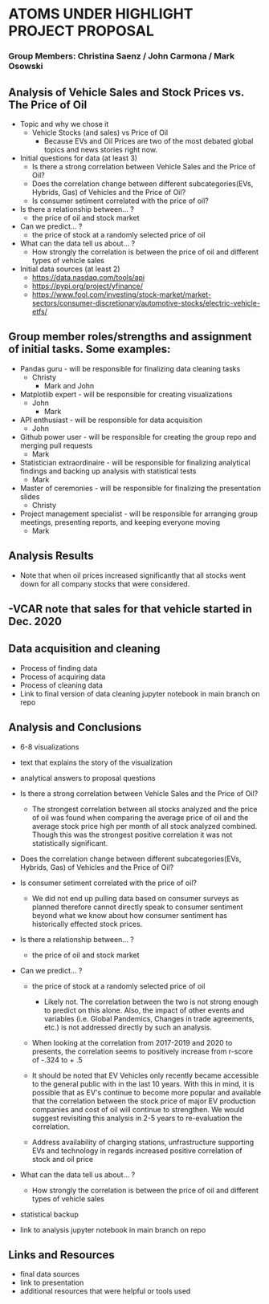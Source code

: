 # ATOMS UNDER HIGHLIGHT PROJECT PROPOSAL
### Group Members: Christina Saenz / John Carmona / Mark Osowski

## Analysis of Vehicle Sales and Stock Prices vs. The Price of Oil

- Topic and why we chose it
  - Vehicle Stocks (and sales) vs Price of Oil
    - Because EVs and Oil Prices are two of the most debated global topics and news stories right now.
- Initial questions for data (at least 3)
  - Is there a strong correlation between Vehicle Sales and the Price of Oil?
  - Does the correlation change between different subcategories(EVs, Hybrids, Gas) of Vehicles and the Price of Oil?
  - Is consumer setiment correlated with the price of oil?
- Is there a relationship between… ?
  - the price of oil and stock market
- Can we predict… ?
  - the price of stock at a randomly selected price of oil
- What can the data tell us about… ?
  - How strongly the correlation is between the price of oil and different types of vehicle sales
- Initial data sources (at least 2)
  - https://data.nasdaq.com/tools/api
  - https://pypi.org/project/yfinance/
  - https://www.fool.com/investing/stock-market/market-sectors/consumer-discretionary/automotive-stocks/electric-vehicle-etfs/

## Group member roles/strengths and assignment of initial tasks. Some examples:
- Pandas guru - will be responsible for finalizing data cleaning tasks
  - Christy
    - Mark and John 
- Matplotlib expert - will be responsible for creating visualizations
  - John
    - Mark  
- API enthusiast - will be responsible for data acquisition
  - John
- Github power user - will be responsible for creating the group repo and merging pull requests
  - Mark
- Statistician extraordinaire - will be responsible for finalizing analytical findings and backing up analysis with statistical tests
  - Mark
- Master of ceremonies - will be responsible for finalizing the presentation slides
  - Christy
- Project management specialist - will be responsible for arranging group meetings, presenting reports, and keeping everyone moving
  - Mark  

## Analysis Results
- Note that when oil prices increased significantly that all stocks went down for all company stocks that were considered. 

-VCAR note that sales for that vehicle started in Dec. 2020 
- 

## Data acquisition and cleaning
- Process of finding data
- Process of acquiring data
-  Process of cleaning data
- Link to final version of data cleaning jupyter notebook in main branch on repo
## Analysis and Conclusions
- 6-8 visualizations
- text that explains the story of the visualization
- analytical answers to proposal questions

- Is there a strong correlation between Vehicle Sales and the Price of Oil?
  - The strongest correlation between all stocks analyzed and the price of oil was found when comparing the average price of oil and the average stock price high per month of all stock analyzed combined. Though this was the strongest positive correlation it was not statistically significant. 
- Does the correlation change between different subcategories(EVs, Hybrids, Gas) of Vehicles and the Price of Oil?
- Is consumer setiment correlated with the price of oil?
  - We did not end up pulling data based on consumer surveys as planned therefore cannot directly speak to consumer sentiment beyond what we know about how consumer sentiment has historically effected stock prices.
- Is there a relationship between… ?
  - the price of oil and stock market
- Can we predict… ?
  - the price of stock at a randomly selected price of oil
      - Likely not. The correlation between the two  is not strong enough to predict on this alone. Also, the impact of other events and variables (i.e. Global Pandemics, Changes in trade agreements, etc.) is not addressed directly by such an analysis.
  - When looking at the correlation from 2017-2019 and 2020 to presents, the correlation seems to positively increase from r-score of -.324 to  + .5
 
  - It should be noted that EV Vehicles only recently became accessible to the general public with in the last 10 years. With this in mind, it is possible that as EV's continue to become more popular and available that the correlation between the stock price of major EV production companies and cost of oil will continue to strengthen. We would suggest revisiting this analysis in 2-5 years to re-evaluation the correlation. 
  - Address availability of charging stations, unfrastructure supporting EVs and technology in regards increased positive correlation of stock and oil price

- What can the data tell us about… ?
  - How strongly the correlation is between the price of oil and different types of vehicle sales

- statistical backup
- link to analysis jupyter notebook in main branch on repo
## Links and Resources
- final data sources
- link to presentation
- additional resources that were helpful or tools used
